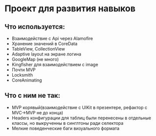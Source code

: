 # Проект для развития навыков
 ## Что используется:
- Взаимодействие с Api через Alamofire 
- Хранение значений в CoreData
- TableView, CollectionView
- Adaptive layout на экране логина 
- GoogleMap (не много) 
- Kingfisher для взаимодействием с image
- Почти MVP
- Locksmith
- CoreAnimating
## Что с ним не так: 
- MVP корявый(взаимодействие с UIKit в презентере, рефактор с MVC->MVP не до конца)
- Headers конфигурации для таблиц были перенесены в отдельные классы, но выкрученны в синглтоны ради селектора
- Мелкие поведенческие баги визуального формата
